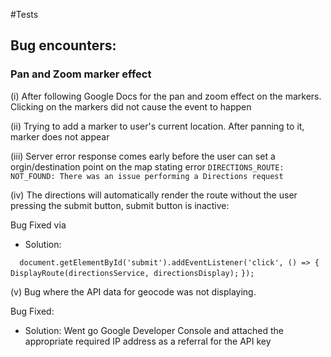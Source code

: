 #Tests 

## Bug encounters: 

### Pan and Zoom marker effect

(i) After following Google Docs for the pan and zoom effect on the markers. Clicking on the markers did not cause the event to happen

(ii) Trying to add a marker to user's current location. After panning to it, marker does not appear 

(iii) Server error response comes early before the user can set a orgin/destination point on the map stating error 
`DIRECTIONS_ROUTE: NOT_FOUND: There was an issue performing a Directions request` 

(iv) The directions will automatically render the route without the user pressing the submit button, submit button is inactive:

Bug Fixed via 

- Solution: 

`  document.getElementById('submit').addEventListener('click', () => {`
        `DisplayRoute(directionsService, directionsDisplay);`
    `});`

(v) Bug where the API data for geocode was not displaying. 

Bug Fixed: 

- Solution: Went go Google Developer Console and attached the appropriate required IP address as a referral for the API key



